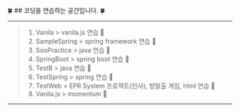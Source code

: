 :four_leaf_clover: ## 코딩을 연습하는 공간입니다. :four_leaf_clover:
***
> 1. Vanila > vanila.js 연습 :tulip:
> 2. SampleSpring > spring framework 연습 :rose:
> 3. SooPractice > java 연습 :sunflower:
> 4. SpringBoot > spring boot 연습 :palm_tree:
> 5. TestB > java 연습 :blossom:
> 6. TestSpring > spring 연습 :maple_leaf:
> 7. TestWeb > EPR System 프로젝트(인사), 방탈출 게임, html 연습 :cactus:
> 8. Vanila.js > momentum  :hibiscus:
***
 
